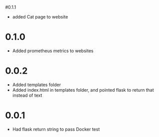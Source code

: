 #0.1.1
* added Cat page to website

# 0.1.0
* Added prometheus metrics to websites

# 0.0.2
* Added templates folder
* Added index.html in templates folder, and pointed flask to return that instead of text

# 0.0.1
* Had flask return string to pass Docker test
